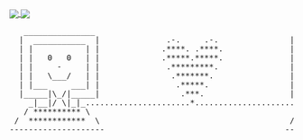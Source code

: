<!--
### :sunglasses::blush::smiley::sweat_smile::yum::innocent::stuck_out_tongue::wink::relaxed::sunglasses::blush::smiley::sweat_smile::yum::innocent::stuck_out_tongue::wink::relaxed::sunglasses::blush::smiley::sweat_smile::yum::innocent::stuck_out_tongue::wink::relaxed::sunglasses::blush::smiley::sweat_smile:
-->

<a href="https://github.com/anuraghazra/github-readme-stats">
  <img align="center" src="https://github-readme-stats.vercel.app/api/top-langs/?username=anthfgreco&exclude_repo=conways-game-of-life-p5js&langs_count=10&layout=compact&theme=graywhite" />
</a>
<a href="https://github.com/anuraghazra/github-readme-stats">
  <img align="center" src="https://github-readme-stats.vercel.app/api?username=anthfgreco&hide=issues,prs&show_icons=true&theme=graywhite" />
</a>

<pre>
   _______________                                          |*\_/*|________
  |  ___________  |              .-.     .-.               ||_/-\_|______  |
  | |           | |             .****. .****.              | |           | |
  | |   0   0   | |             .*****.*****.              | |   0   0   | |
  | |     -     | |              .*********.               | |     -     | |
  | |   \___/   | |               .*******.                | |   \___/   | |
  | |___     ___| |                .*****.                 | |___________| |
  |_____|\_/|_____|                 .***.                  |_______________|
    _|__|/ \|_|_......................*......................._|________|_
   / ********** \                                            / ********** \
 /  ************  \                                        /  ************  \
--------------------                                      --------------------
</pre>


<!--
**anthfgreco/anthfgreco** is a ✨ _special_ ✨ repository because its `README.md` (this file) appears on your GitHub profile.

Here are some ideas to get you started:

- 🔭 I’m currently working on ...
- 🌱 I’m currently learning ...
- 👯 I’m looking to collaborate on ...
- 🤔 I’m looking for help with ...
- 💬 Ask me about ...
- 📫 How to reach me: ...
- 😄 Pronouns: ...
- ⚡ Fun fact: ...
-->
